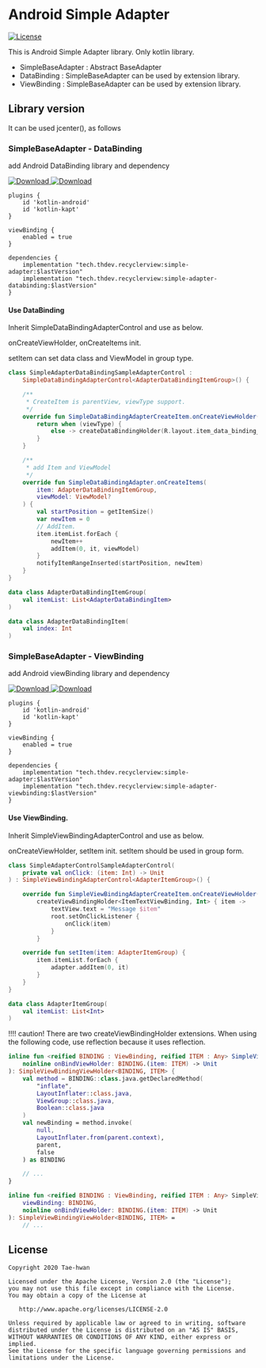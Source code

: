 # Android Simple Adapter
[![License](https://img.shields.io/hexpm/l/plug.svg)]()

This is Android Simple Adapter library.
Only kotlin library.

- SimpleBaseAdapter : Abstract BaseAdapter
- DataBinding : SimpleBaseAdapter can be used by extension library.
- ViewBinding : SimpleBaseAdapter can be used by extension library.

## Library version

It can be used jcenter(), as follows

### SimpleBaseAdapter - DataBinding

add Android DataBinding library and dependency

[ ![Download](https://api.bintray.com/packages/taehwandev/thdev.tech/simple-adapter/images/download.svg) ](https://bintray.com/taehwandev/thdev.tech/simple-adapter/_latestVersion)
[ ![Download](https://api.bintray.com/packages/taehwandev/thdev.tech/simple-adapter-databinding/images/download.svg) ](https://bintray.com/taehwandev/thdev.tech/simple-adapter-databinding/_latestVersion)

```
plugins {
    id 'kotlin-android'
    id 'kotlin-kapt'
}

viewBinding {
    enabled = true
}

dependencies {
    implementation "tech.thdev.recyclerview:simple-adapter:$lastVersion"
    implementation "tech.thdev.recyclerview:simple-adapter-databinding:$lastVersion"
}
```

#### Use DataBinding

Inherit SimpleDataBindingAdapterControl and use as below.

onCreateViewHolder, onCreateItems init.

setItem can set data class and ViewModel in group type.

```kotlin
class SimpleAdapterDataBindingSampleAdapterControl :
    SimpleDataBindingAdapterControl<AdapterDataBindingItemGroup>() {

    /**
     * CreateItem is parentView, viewType support.
     */
    override fun SimpleDataBindingAdapterCreateItem.onCreateViewHolder(): SimpleDataBindingViewHolder {
        return when (viewType) {
            else -> createDataBindingHolder(R.layout.item_data_binding_text_view)
        }
    }

    /**
     * add Item and ViewModel
     */
    override fun SimpleDataBindingAdapter.onCreateItems(
        item: AdapterDataBindingItemGroup,
        viewModel: ViewModel?
    ) {
        val startPosition = getItemSize()
        var newItem = 0
        // AddItem.
        item.itemList.forEach {
            newItem++
            addItem(0, it, viewModel)
        }
        notifyItemRangeInserted(startPosition, newItem)
    }
}

data class AdapterDataBindingItemGroup(
    val itemList: List<AdapterDataBindingItem>
)

data class AdapterDataBindingItem(
    val index: Int
)
```

### SimpleBaseAdapter - ViewBinding

add Android viewBinding library and dependency

[ ![Download](https://api.bintray.com/packages/taehwandev/thdev.tech/simple-adapter/images/download.svg) ](https://bintray.com/taehwandev/thdev.tech/simple-adapter/_latestVersion)
[ ![Download](https://api.bintray.com/packages/taehwandev/thdev.tech/simple-adapter-viewbinding/images/download.svg) ](https://bintray.com/taehwandev/thdev.tech/simple-adapter-viewbinding/_latestVersion)

```
plugins {
    id 'kotlin-android'
    id 'kotlin-kapt'
}

viewBinding {
    enabled = true
}

dependencies {
    implementation "tech.thdev.recyclerview:simple-adapter:$lastVersion"
    implementation "tech.thdev.recyclerview:simple-adapter-viewbinding:$lastVersion"
}
```

#### Use ViewBinding.

Inherit SimpleViewBindingAdapterControl and use as below.

onCreateViewHolder, setItem init. setItem should be used in group form.

```kotlin
class SimpleAdapterControlSampleAdapterControl(
    private val onClick: (item: Int) -> Unit
) : SimpleViewBindingAdapterControl<AdapterItemGroup>() {

    override fun SimpleViewBindingAdapterCreateItem.onCreateViewHolder(): SimpleViewBindingViewHolder<*, *> =
        createViewBindingHolder<ItemTextViewBinding, Int> { item ->
            textView.text = "Message $item"
            root.setOnClickListener {
                onClick(item)
            }
        }

    override fun setItem(item: AdapterItemGroup) {
        item.itemList.forEach {
            adapter.addItem(0, it)
        }
    }
}

data class AdapterItemGroup(
    val itemList: List<Int>
)
```

!!!! caution! There are two createViewBindingHolder extensions. When using the following code, use reflection because it uses reflection.

```kotlin
inline fun <reified BINDING : ViewBinding, reified ITEM : Any> SimpleViewBindingAdapterCreateItem.createViewBindingHolder(
    noinline onBindViewHolder: BINDING.(item: ITEM) -> Unit
): SimpleViewBindingViewHolder<BINDING, ITEM> {
    val method = BINDING::class.java.getDeclaredMethod(
        "inflate",
        LayoutInflater::class.java,
        ViewGroup::class.java,
        Boolean::class.java
    )
    val newBinding = method.invoke(
        null,
        LayoutInflater.from(parent.context),
        parent,
        false
    ) as BINDING

    // ...
}

inline fun <reified BINDING : ViewBinding, reified ITEM : Any> SimpleViewBindingAdapterCreateItem.createViewBindingHolder(
    viewBinding: BINDING,
    noinline onBindViewHolder: BINDING.(item: ITEM) -> Unit
): SimpleViewBindingViewHolder<BINDING, ITEM> =
    // ...
```

## License

```
Copyright 2020 Tae-hwan

Licensed under the Apache License, Version 2.0 (the "License");
you may not use this file except in compliance with the License.
You may obtain a copy of the License at

   http://www.apache.org/licenses/LICENSE-2.0

Unless required by applicable law or agreed to in writing, software
distributed under the License is distributed on an "AS IS" BASIS,
WITHOUT WARRANTIES OR CONDITIONS OF ANY KIND, either express or implied.
See the License for the specific language governing permissions and
limitations under the License.
```
